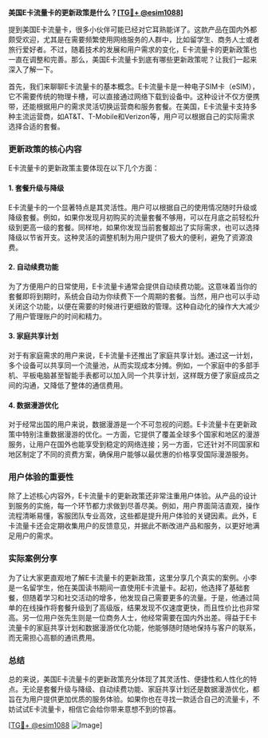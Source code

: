 **美国E卡流量卡的更新政策是什么？[[TG💪+ @esim1088](https://t.me/s/esim1088)]**

提到美国E卡流量卡，很多小伙伴可能已经对它耳熟能详了。这款产品在国内外都颇受欢迎，尤其是在需要频繁使用网络服务的人群中，比如留学生、商务人士或者旅行爱好者。不过，随着技术的发展和用户需求的变化，E卡流量卡的更新政策也一直在调整和完善。那么，美国E卡流量卡到底有哪些更新政策呢？让我们一起来深入了解一下。

首先，我们来聊聊E卡流量卡的基本概念。E卡流量卡是一种电子SIM卡（eSIM），它不需要传统的物理卡槽，可以直接通过网络下载到设备中。这种设计不仅方便携带，还能根据用户的需求灵活切换运营商和服务套餐。在美国，E卡流量卡支持多种主流运营商，如AT&T、T-Mobile和Verizon等，用户可以根据自己的实际需求选择合适的套餐。

### 更新政策的核心内容

E卡流量卡的更新政策主要体现在以下几个方面：

#### 1. 套餐升级与降级

E卡流量卡的一个显著特点是其灵活性。用户可以根据自己的使用情况随时升级或降级套餐。例如，如果你发现月初购买的流量套餐不够用，可以在月底之前轻松升级到更高一级的套餐。同样地，如果你发现当前套餐超出了实际需求，也可以选择降级以节省开支。这种灵活的调整机制为用户提供了极大的便利，避免了资源浪费。

#### 2. 自动续费功能

为了方便用户的日常使用，E卡流量卡通常会提供自动续费功能。这意味着当你的套餐即将到期时，系统会自动为你续费下一个周期的套餐。当然，用户也可以手动关闭这个功能，以便在需要的时候进行更细致的管理。这种自动化的操作大大减少了用户管理账户的时间和精力。

#### 3. 家庭共享计划

对于有家庭需求的用户来说，E卡流量卡还推出了家庭共享计划。通过这一计划，多个设备可以共享同一个流量池，从而实现成本分摊。例如，一个家庭中的多部手机、平板电脑甚至智能手表都可以加入同一个共享计划，这样既方便了家庭成员之间的沟通，又降低了整体的通信费用。

#### 4. 数据漫游优化

对于经常出国的用户来说，数据漫游是一个不可忽视的问题。E卡流量卡在更新政策中特别注重数据漫游的优化。一方面，它提供了覆盖全球多个国家和地区的漫游服务，让用户在国外也能享受到稳定的网络连接；另一方面，它还针对不同国家和地区制定了不同的资费方案，确保用户能够以最优惠的价格享受国际漫游服务。

### 用户体验的重要性

除了上述核心内容外，E卡流量卡的更新政策还非常注重用户体验。从产品的设计到服务的实施，每一个环节都力求做到尽善尽美。例如，用户界面简洁直观，操作流程清晰易懂，客服团队专业高效，这些都是提升用户体验的关键因素。此外，E卡流量卡还会定期收集用户的反馈意见，并据此不断改进产品和服务，以更好地满足用户的需求。

### 实际案例分享

为了让大家更直观地了解E卡流量卡的更新政策，这里分享几个真实的案例。小李是一名留学生，他在美国读书期间一直使用E卡流量卡。起初，他选择了基础套餐，但随着学习和社交活动的增多，他发现自己需要更多的流量。于是，他通过简单的在线操作将套餐升级到了高级版，结果发现不仅速度更快，而且性价比也非常高。另一位用户张先生则是一位商务人士，他经常需要在国内外出差。得益于E卡流量卡的家庭共享计划和数据漫游优化功能，他能够随时随地保持与客户的联系，而无需担心高额的通讯费用。

### 总结

总的来说，美国E卡流量卡的更新政策充分体现了其灵活性、便捷性和人性化的特点。无论是套餐升级与降级、自动续费功能、家庭共享计划还是数据漫游优化，都旨在为用户提供更加优质的服务体验。如果你也在寻找一款适合自己的流量卡，不妨试试E卡流量卡，相信它会给你带来意想不到的惊喜。

[[TG💪+ @esim1088](https://t.me/s/esim1088) ![Image](https://i.postimg.cc/4NQfJmqS/Snipaste-2025-05-13-00-14-12.png)]